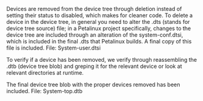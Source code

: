 Devices are removed from the device tree through deletion instead of setting their status to disabled, which makes for cleaner code. To delete a device in the device tree, in general you need to alter the .dts (stands for device tree source) file; in a Petalinux project specifically, changes to the device tree are included through an alteration of the system-conf.dtsi, which is included in the final .dts that Petalinux builds. A final copy of this file is included.
    File: System-user.dtsi

To verify if a device has been removed, we verify through reassembling the .dtb (device tree blob) and greping it for the relevant device or look at relevant directories at runtime.

The final device tree blob with the proper devices removed has been included.
    File: System-top.dtb